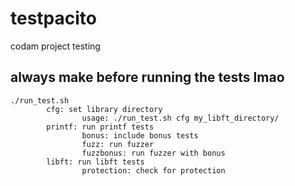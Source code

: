 # testpacito
codam project testing

## always make before running the tests lmao
```
./run_test.sh
        cfg: set library directory
                usage: ./run_test.sh cfg my_libft_directory/
        printf: run printf tests
                bonus: include bonus tests
                fuzz: run fuzzer
                fuzzbonus: run fuzzer with bonus
        libft: run libft tests
                protection: check for protection
```
